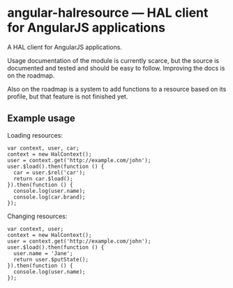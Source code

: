 # angular-halresource — HAL client for AngularJS applications

A HAL client for AngularJS applications.

Usage documentation of the module is currently scarce, but the source is
documented and tested and should be easy to follow. Improving the docs is on
the roadmap.

Also on the roadmap is a system to add functions to a resource based on its
profile, but that feature is not finished yet.


## Example usage

Loading resources:

    var context, user, car;
    context = new HalContext();
    user = context.get('http://example.com/john');
    user.$load().then(function () {
      car = user.$rel('car');
      return car.$load();
    }).then(function () {
      console.log(user.name);
      console.log(car.brand);
    });

Changing resources:

    var context, user;
    context = new HalContext();
    user = context.get('http://example.com/john');
    user.$load().then(function () {
      user.name = 'Jane';
      return user.$putState();
    }).then(function () {
      console.log(user.name);
    });
